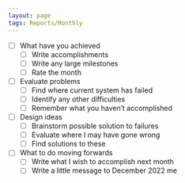 ```yaml
---
layout: page
tags: Reports/Monthly
---
```


- [ ] What have you achieved 
    - [ ] Write accomplishments
    - [ ] Write any large milestones
    - [ ] Rate the month
- [ ] Evaluate problems 
    - [ ] Find where current system has failed 
    - [ ] Identify any other difficulties
    - [ ] Remember what you haven’t accomplished 
- [ ] Design ideas 
    - [ ] Brainstorm possible solution to failures 
    - [ ] Evaluate where I may have gone wrong 
    - [ ] Find solutions to these 
- [ ] What to do moving forwards
    - [ ] Write what I wish to accomplish next month 
    - [ ] Write a little message to December 2022 me